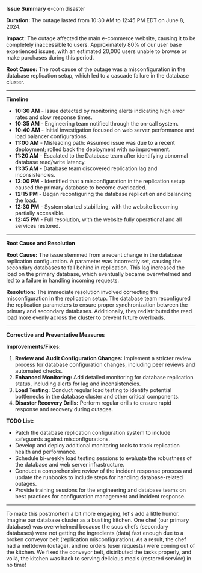 **Issue Summary** e-com disaster

**Duration:** The outage lasted from 10:30 AM to 12:45 PM EDT on June 8, 2024.

**Impact:** The outage affected the main e-commerce website, causing it to be completely inaccessible to users. Approximately 80% of our user base experienced issues, with an estimated 20,000 users unable to browse or make purchases during this period.

**Root Cause:** The root cause of the outage was a misconfiguration in the database replication setup, which led to a cascade failure in the database cluster.

---

**Timeline**

- **10:30 AM** - Issue detected by monitoring alerts indicating high error rates and slow response times.
- **10:35 AM** - Engineering team notified through the on-call system.
- **10:40 AM** - Initial investigation focused on web server performance and load balancer configurations.
- **11:00 AM** - Misleading path: Assumed issue was due to a recent deployment; rolled back the deployment with no improvement.
- **11:20 AM** - Escalated to the Database team after identifying abnormal database read/write latency.
- **11:35 AM** - Database team discovered replication lag and inconsistencies.
- **12:00 PM** - Identified that a misconfiguration in the replication setup caused the primary database to become overloaded.
- **12:15 PM** - Began reconfiguring the database replication and balancing the load.
- **12:30 PM** - System started stabilizing, with the website becoming partially accessible.
- **12:45 PM** - Full resolution, with the website fully operational and all services restored.

---

**Root Cause and Resolution**

**Root Cause:** The issue stemmed from a recent change in the database replication configuration. A parameter was incorrectly set, causing the secondary databases to fall behind in replication. This lag increased the load on the primary database, which eventually became overwhelmed and led to a failure in handling incoming requests.

**Resolution:** The immediate resolution involved correcting the misconfiguration in the replication setup. The database team reconfigured the replication parameters to ensure proper synchronization between the primary and secondary databases. Additionally, they redistributed the read load more evenly across the cluster to prevent future overloads.

---

**Corrective and Preventative Measures**

**Improvements/Fixes:**

1. **Review and Audit Configuration Changes:** Implement a stricter review process for database configuration changes, including peer reviews and automated checks.
2. **Enhanced Monitoring:** Add detailed monitoring for database replication status, including alerts for lag and inconsistencies.
3. **Load Testing:** Conduct regular load testing to identify potential bottlenecks in the database cluster and other critical components.
4. **Disaster Recovery Drills:** Perform regular drills to ensure rapid response and recovery during outages.

**TODO List:**

- Patch the database replication configuration system to include safeguards against misconfigurations.
- Develop and deploy additional monitoring tools to track replication health and performance.
- Schedule bi-weekly load testing sessions to evaluate the robustness of the database and web server infrastructure.
- Conduct a comprehensive review of the incident response process and update the runbooks to include steps for handling database-related outages.
- Provide training sessions for the engineering and database teams on best practices for configuration management and incident response.

---

To make this postmortem a bit more engaging, let's add a little humor. Imagine our database cluster as a bustling kitchen. One chef (our primary database) was overwhelmed because the sous chefs (secondary databases) were not getting the ingredients (data) fast enough due to a broken conveyor belt (replication misconfiguration). As a result, the chef had a meltdown (outage), and no orders (user requests) were coming out of the kitchen. We fixed the conveyor belt, distributed the tasks properly, and voilà, the kitchen was back to serving delicious meals (restored service) in no time!

